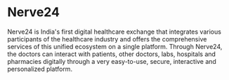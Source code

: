 # Nerve24

Nerve24 is India's first digital healthcare exchange that integrates various participants of the healthcare industry and offers the comprehensive services of this unified ecosystem on a single platform.
Through Nerve24, the doctors can interact with patients, other doctors, labs, hospitals and pharmacies digitally through a very easy-to-use, secure, interactive and personalized platform.
